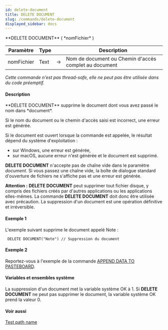 ```yaml
---
id: delete-document
title: DELETE DOCUMENT
slug: /commands/delete-document
displayed_sidebar: docs
---
```


<!--REF #_command_.DELETE DOCUMENT.Syntax-->**DELETE DOCUMENT** ( *nomFichier* )<!-- END REF-->
<!--REF #_command_.DELETE DOCUMENT.Params-->
| Paramètre | Type |  | Description |
| --- | --- | --- | --- |
| nomFichier | Text | &#8594;  | Nom de document ou Chemin d'accès complet au document |

<!-- END REF-->

*Cette commande n'est pas thread-safe, elle ne peut pas être utilisée dans du code préemptif.*


#### Description 

<!--REF #_command_.DELETE DOCUMENT.Summary-->**DELETE DOCUMENT** supprime le document dont vous avez passé le nom dans *document*.<!-- END REF-->

Si le nom du document ou le chemin d'accès saisi est incorrect, une erreur est générée.

Si le document est ouvert lorsque la commande est appelée, le résultat dépend du système d'exploitation :

* sur Windows, une erreur est générée,
* sur macOS, aucune erreur n'est générée et le document est supprimé.

**DELETE DOCUMENT** n'accepte pas de chaîne vide dans le paramètre *document*. Si vous passez une chaîne vide, la boîte de dialogue standard d'ouverture de fichiers ne s'affiche pas et une erreur est générée.

**Attention :** **DELETE DOCUMENT** peut supprimer tout fichier disque, y compris des fichiers créés par d'autres applications ou les applications elles-mêmes. La commande **DELETE DOCUMENT** doit donc être utilisée avec précaution. La suppression d'un document est une opération définitive et irréversible.

#### Exemple 1 

L'exemple suivant supprime le document appelé Note :

```4d
 DELETE DOCUMENT("Note") // Suppression du document
```

#### Exemple 2 

Reportez-vous à l'exemple de la commande [APPEND DATA TO PASTEBOARD](append-data-to-pasteboard.md).

#### Variables et ensembles système 

La suppression d'un document met la variable système OK à 1\. Si **DELETE DOCUMENT** ne peut pas supprimer le document, la variable système OK prend la valeur 0.

#### Voir aussi 

[Test path name](test-path-name.md)  